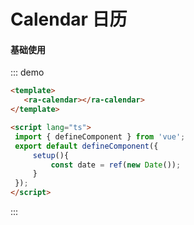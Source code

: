# Calendar 日历

#### 基础使用

::: demo

```html
<template>
   <ra-calendar></ra-calendar>
</template>

<script lang="ts">
 import { defineComponent } from 'vue';
 export default defineComponent({
     setup(){
         const date = ref(new Date());
     }
 });
</script>
```

:::